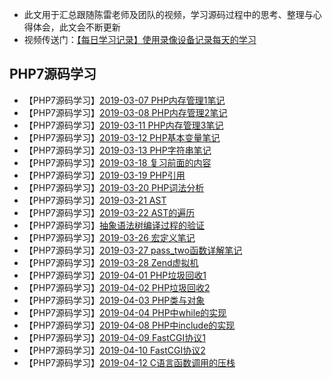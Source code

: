  - 此文用于汇总跟随陈雷老师及团队的视频，学习源码过程中的思考、整理与心得体会，此文会不断更新
 - 视频传送门：[【每日学习记录】使用录像设备记录每天的学习](https://segmentfault.com/a/1190000018488313)
## PHP7源码学习
 - 【PHP7源码学习】[2019-03-07 PHP内存管理1笔记](https://segmentfault.com/a/1190000018909215)
 - 【PHP7源码学习】[2019-03-08 PHP内存管理2笔记](https://segmentfault.com/a/1190000018914652)
 - 【PHP7源码学习】[2019-03-11 PHP内存管理3笔记](https://segmentfault.com/a/1190000018927762)
 - 【PHP7源码学习】[2019-03-12 PHP基本变量笔记](https://segmentfault.com/a/1190000018936336)
 - 【PHP7源码学习】[2019-03-13 PHP字符串笔记](https://segmentfault.com/a/1190000018950180)
 - 【PHP7源码学习】[2019-03-18 复习前面的内容](https://segmentfault.com/a/1190000018964023)
 - 【PHP7源码学习】[2019-03-19 PHP引用](https://segmentfault.com/a/1190000018985015)
 - 【PHP7源码学习】[2019-03-20 PHP词法分析](https://segmentfault.com/a/1190000019010564)
 - 【PHP7源码学习】[2019-03-21 AST](https://segmentfault.com/a/1190000019097615)
 - 【PHP7源码学习】[2019-03-22 AST的遍历](https://segmentfault.com/a/1190000019206619)
 - 【PHP7源码学习】[抽象语法树编译过程的验证](https://segmentfault.com/a/1190000019213189)
 - 【PHP7源码学习】[2019-03-26 宏定义笔记](https://segmentfault.com/a/1190000019234185)
 - 【PHP7源码学习】[2019-03-27 pass_two函数详解笔记](https://segmentfault.com/a/1190000019251039)
 - 【PHP7源码学习】[2019-03-28 Zend虚拟机](https://segmentfault.com/a/1190000019382316)
 - 【PHP7源码学习】[2019-04-01 PHP垃圾回收1](https://segmentfault.com/a/1190000019400319)
 - 【PHP7源码学习】[2019-04-02 PHP垃圾回收2](https://segmentfault.com/a/1190000019650733)
 - 【PHP7源码学习】[2019-04-03 PHP类与对象](https://segmentfault.com/a/1190000019674293)
 - 【PHP7源码学习】[2019-04-04 PHP中while的实现](https://segmentfault.com/a/1190000019733425)
 - 【PHP7源码学习】[2019-04-08 PHP中include的实现](https://segmentfault.com/a/1190000019741858)
 - 【PHP7源码学习】[2019-04-09 FastCGI协议1](https://segmentfault.com/a/1190000019767015)
 - 【PHP7源码学习】[2019-04-10 FastCGI协议2](https://segmentfault.com/a/1190000019790087)
 - 【PHP7源码学习】[2019-04-12 C语言函数调用的压栈](https://segmentfault.com/a/1190000019816238)